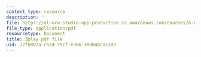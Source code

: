 ```yaml
---
content_type: resource
description: ''
file: https://ol-ocw-studio-app-production.s3.amazonaws.com/courses/6-851-advanced-data-structures-spring-2012/72fb807ac52479cfe36638d046ca12d3_0rCFkuQS968.pdf
file_type: application/pdf
resourcetype: Document
title: 3play pdf file
uid: 72fb807a-c524-79cf-e366-38d046ca12d3
---
```

